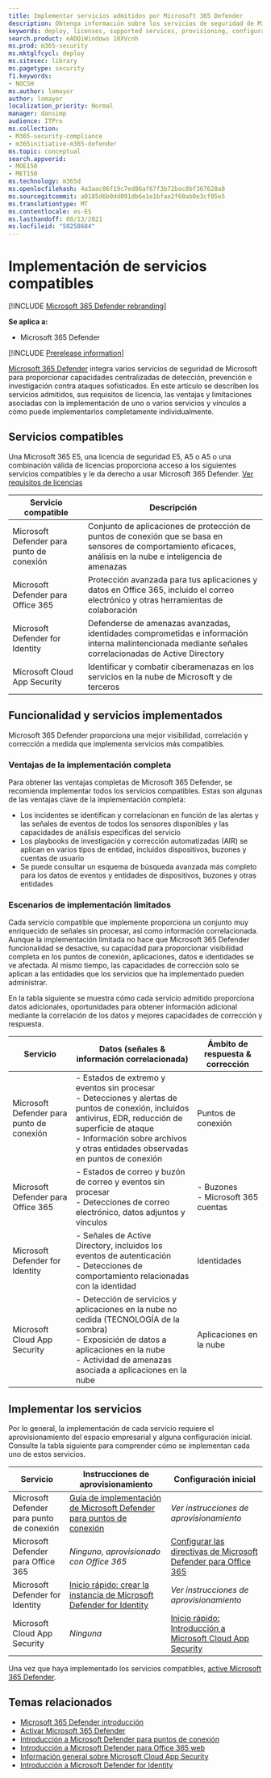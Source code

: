 ```yaml
---
title: Implementar servicios admitidos por Microsoft 365 Defender
description: Obtenga información sobre los servicios de seguridad de Microsoft que se pueden integrar mediante Microsoft 365 Defender, sus requisitos de licencia y procedimientos de implementación
keywords: deploy, licenses, supported services, provisioning, configuration Microsoft 365 Defender, M365, license eligibility, Microsoft Defender for Endpoint, Microsoft Defender for Office 365, Microsoft Defender for Identity, Microsoft Cloud App Security, MCAS, E5, A5, EMS
search.product: eADQiWindows 10XVcnh
ms.prod: m365-security
ms.mktglfcycl: deploy
ms.sitesec: library
ms.pagetype: security
f1.keywords:
- NOCSH
ms.author: lomayor
author: lomayor
localization_priority: Normal
manager: dansimp
audience: ITPro
ms.collection:
- M365-security-compliance
- m365initiative-m365-defender
ms.topic: conceptual
search.appverid:
- MOE150
- MET150
ms.technology: m365d
ms.openlocfilehash: 4a3aac06f19c7ed86af67f3b72bac8bf367628a8
ms.sourcegitcommit: a0185d6b0dd091db6e1e1bfae2f68ab0e3cf05e5
ms.translationtype: MT
ms.contentlocale: es-ES
ms.lasthandoff: 08/13/2021
ms.locfileid: "58258684"
---
```

# <a name="deploy-supported-services"></a>Implementación de servicios compatibles

[!INCLUDE [Microsoft 365 Defender rebranding](../includes/microsoft-defender.md)]


**Se aplica a:**
- Microsoft 365 Defender

[!INCLUDE [Prerelease information](../includes/prerelease.md)]

[Microsoft 365 Defender](microsoft-365-defender.md) integra varios servicios de seguridad de Microsoft para proporcionar capacidades centralizadas de detección, prevención e investigación contra ataques sofisticados. En este artículo se describen los servicios admitidos, sus requisitos de licencia, las ventajas y limitaciones asociadas con la implementación de uno o varios servicios y vínculos a cómo puede implementarlos completamente individualmente.

## <a name="supported-services"></a>Servicios compatibles
Una Microsoft 365 E5, una licencia de seguridad E5, A5 o A5 o una combinación válida de licencias proporciona acceso a los siguientes servicios compatibles y le da derecho a usar Microsoft 365 Defender. [Ver requisitos de licencias](prerequisites.md#licensing-requirements)

| Servicio compatible | Descripción |
| ------ | ------ |
| Microsoft Defender para punto de conexión | Conjunto de aplicaciones de protección de puntos de conexión que se basa en sensores de comportamiento eficaces, análisis en la nube e inteligencia de amenazas |
|Microsoft Defender para Office 365 | Protección avanzada para tus aplicaciones y datos en Office 365, incluido el correo electrónico y otras herramientas de colaboración |
| Microsoft Defender for Identity | Defenderse de amenazas avanzadas, identidades comprometidas e información interna malintencionada mediante señales correlacionadas de Active Directory |
| Microsoft Cloud App Security | Identificar y combatir ciberamenazas en los servicios en la nube de Microsoft y de terceros |

## <a name="deployed-services-and-functionality"></a>Funcionalidad y servicios implementados
Microsoft 365 Defender proporciona una mejor visibilidad, correlación y corrección a medida que implementa servicios más compatibles.

### <a name="benefits-of-full-deployment"></a>Ventajas de la implementación completa
Para obtener las ventajas completas de Microsoft 365 Defender, se recomienda implementar todos los servicios compatibles. Estas son algunas de las ventajas clave de la implementación completa:
- Los incidentes se identifican y correlacionan en función de las alertas y las señales de eventos de todos los sensores disponibles y las capacidades de análisis específicas del servicio
- Los playbooks de investigación y corrección automatizadas (AIR) se aplican en varios tipos de entidad, incluidos dispositivos, buzones y cuentas de usuario
- Se puede consultar un esquema de búsqueda avanzada más completo para los datos de eventos y entidades de dispositivos, buzones y otras entidades

### <a name="limited-deployment-scenarios"></a>Escenarios de implementación limitados
Cada servicio compatible que implemente proporciona un conjunto muy enriquecido de señales sin procesar, así como información correlacionada. Aunque la implementación limitada no hace que Microsoft 365 Defender funcionalidad se desactive, su capacidad para proporcionar visibilidad completa en los puntos de conexión, aplicaciones, datos e identidades se ve afectada. Al mismo tiempo, las capacidades de corrección solo se aplican a las entidades que los servicios que ha implementado pueden administrar.

En la tabla siguiente se muestra cómo cada servicio admitido proporciona datos adicionales, oportunidades para obtener información adicional mediante la correlación de los datos y mejores capacidades de corrección y respuesta.

| Servicio | Datos (señales & información correlacionada) | Ámbito de respuesta & corrección |
| ------ | ------ | ------ |
| Microsoft Defender para punto de conexión | - Estados de extremo y eventos sin procesar<br />- Detecciones y alertas de puntos de conexión, incluidos antivirus, EDR, reducción de superficie de ataque<br />- Información sobre archivos y otras entidades observadas en puntos de conexión | Puntos de conexión |
|Microsoft Defender para Office 365 | - Estados de correo y buzón de correo y eventos sin procesar<br />- Detecciones de correo electrónico, datos adjuntos y vínculos | - Buzones<br />- Microsoft 365 cuentas |
| Microsoft Defender for Identity | - Señales de Active Directory, incluidos los eventos de autenticación<br />- Detecciones de comportamiento relacionadas con la identidad | Identidades |
| Microsoft Cloud App Security | - Detección de servicios y aplicaciones en la nube no cedida (TECNOLOGÍA de la sombra)<br />- Exposición de datos a aplicaciones en la nube<br />- Actividad de amenazas asociada a aplicaciones en la nube | Aplicaciones en la nube |

## <a name="deploy-the-services"></a>Implementar los servicios
Por lo general, la implementación de cada servicio requiere el aprovisionamiento del espacio empresarial y alguna configuración inicial. Consulte la tabla siguiente para comprender cómo se implementan cada uno de estos servicios.

| Servicio | Instrucciones de aprovisionamiento | Configuración inicial |
| ------ | ------ | ------ |
| Microsoft Defender para punto de conexión | [Guía de implementación de Microsoft Defender para puntos de conexión](../defender-endpoint/deployment-phases.md) | *Ver instrucciones de aprovisionamiento* |
|Microsoft Defender para Office 365 | *Ninguno, aprovisionado con Office 365* | [Configurar las directivas de Microsoft Defender para Office 365](/microsoft-365/security/office-365-security/defender-for-office-365#configure-atp-policies) |
| Microsoft Defender for Identity | [Inicio rápido: crear la instancia de Microsoft Defender for Identity](/azure-advanced-threat-protection/install-atp-step1) | *Ver instrucciones de aprovisionamiento* |
| Microsoft Cloud App Security | *Ninguna* | [Inicio rápido: Introducción a Microsoft Cloud App Security](/cloud-app-security/getting-started-with-cloud-app-security) |

Una vez que haya implementado los servicios compatibles, [active Microsoft 365 Defender](m365d-enable.md).

## <a name="related-topics"></a>Temas relacionados

- [Microsoft 365 Defender introducción](microsoft-365-defender.md)
- [Activar Microsoft 365 Defender](m365d-enable.md)
- [Introducción a Microsoft Defender para puntos de conexión](../defender-endpoint/microsoft-defender-endpoint.md)
- [Introducción a Microsoft Defender para Office 365 web](../office-365-security/defender-for-office-365.md)
- [Información general sobre Microsoft Cloud App Security](/cloud-app-security/what-is-cloud-app-security)
- [Introducción a Microsoft Defender for Identity](/azure-advanced-threat-protection/what-is-atp)

